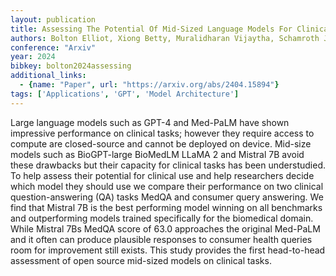 ```yaml
---
layout: publication
title: Assessing The Potential Of Mid-Sized Language Models For Clinical QA
authors: Bolton Elliot, Xiong Betty, Muralidharan Vijaytha, Schamroth Joel, Muralidharan Vivek, Manning Christopher D., Daneshjou Roxana
conference: "Arxiv"
year: 2024
bibkey: bolton2024assessing
additional_links:
  - {name: "Paper", url: "https://arxiv.org/abs/2404.15894"}
tags: ['Applications', 'GPT', 'Model Architecture']
---
```

Large language models such as GPT-4 and Med-PaLM have shown impressive performance on clinical tasks; however they require access to compute are closed-source and cannot be deployed on device. Mid-size models such as BioGPT-large BioMedLM LLaMA 2 and Mistral 7B avoid these drawbacks but their capacity for clinical tasks has been understudied. To help assess their potential for clinical use and help researchers decide which model they should use we compare their performance on two clinical question-answering (QA) tasks MedQA and consumer query answering. We find that Mistral 7B is the best performing model winning on all benchmarks and outperforming models trained specifically for the biomedical domain. While Mistral 7Bs MedQA score of 63.0 approaches the original Med-PaLM and it often can produce plausible responses to consumer health queries room for improvement still exists. This study provides the first head-to-head assessment of open source mid-sized models on clinical tasks.
